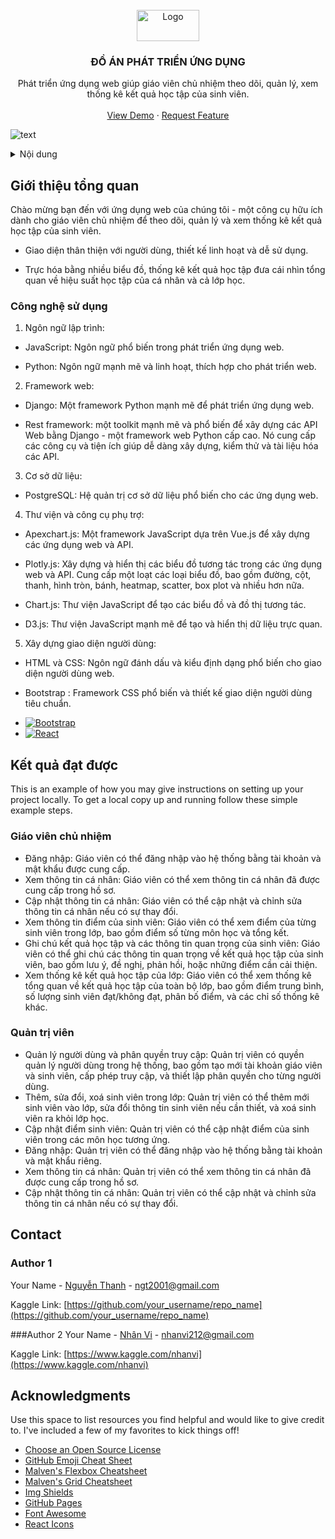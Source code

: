 <!-- PROJECT LOGO -->
<br />
<div align="center">
  <a href="https://github.com/othneildrew/Best-README-Template">
    <img src="https://upload.wikimedia.org/wikipedia/commons/b/bf/Logo_IUH.png" alt="Logo" width="100" height="50">
  </a>

  <h3 align="center">ĐỒ ÁN PHÁT TRIỂN ỨNG DỤNG</h3>

  <p align="center">
    Phát triển ứng dụng web giúp giáo viên chủ nhiệm theo dõi, quản lý, xem thống kê kết quả học tập của sinh viên.
    <br />
    <br />
    <a href="https://v4t.onrender.com/login/">View Demo</a>
    ·
    <a href="https://github.com/viCore12">Request Feature</a>
  </p>
</div>

![text](dangnhap.png)

<!-- TABLE OF CONTENTS -->
<details>
  <summary>Nội dung</summary>
  <ol>
    <li>
      <a href="#about-the-project">Giới thiệu tổng quan</a>
      <ul>
        <li><a href="#built-with">Công nghệ sử dụng</a></li>
      </ul>
    </li>
    <li>
      <a href="#getting-started">Kết quả đạt được</a>
      <ul>
        <li><a href="#prerequisites"></a>Giáo viên chủ nhiệm</li>
        <li><a href="#installation"></a>Quản trị viên</li>
      </ul>
    </li>
    <li><a href="#usage">Hiện thực</a></li>
    <li><a href="#roadmap">Hướng phát triển</a></li>
  </ol>
</details>



<!-- ABOUT THE PROJECT -->
## Giới thiệu tổng quan

Chào mừng bạn đến với ứng dụng web của chúng tôi - một công cụ hữu ích dành cho giáo viên chủ nhiệm để theo dõi, quản lý và xem thống kê kết quả học tập của sinh viên.

* Giao diện thân thiện với người dùng, thiết kế linh hoạt và dễ sử dụng.

* Trực hóa bằng nhiều biểu đồ, thống kê kết quả học tập đưa cái nhìn tổng quan về hiệu suất học tập của cá nhân và cả lớp học.


### Công nghệ sử dụng
1.	Ngôn ngữ lập trình:

- JavaScript: Ngôn ngữ phổ biến trong phát triển ứng dụng web.

- Python: Ngôn ngữ mạnh mẽ và linh hoạt, thích hợp cho phát triển web.

2.	Framework web:

- Django: Một framework Python mạnh mẽ để phát triển ứng dụng web.

- Rest framework: một toolkit mạnh mẽ và phổ biến để xây dựng các API Web bằng Django - một framework web Python cấp cao. Nó cung cấp các công cụ và tiện ích giúp dễ dàng xây dựng, kiểm thử và tài liệu hóa các API.

3.	Cơ sở dữ liệu:

- PostgreSQL: Hệ quản trị cơ sở dữ liệu phổ biến cho các ứng dụng web.

4.	Thư viện và công cụ phụ trợ:

- Apexchart.js: Một framework JavaScript dựa trên Vue.js để xây dựng các ứng dụng web và API.

- Plotly.js: Xây dựng và hiển thị các biểu đồ tương tác trong các ứng dụng web và API. Cung cấp một loạt các loại biểu đồ, bao gồm đường, cột, thanh, hình tròn, bánh, heatmap, scatter, box plot và nhiều hơn nữa.

- Chart.js: Thư viện JavaScript để tạo các biểu đồ và đồ thị tương tác.

- D3.js: Thư viện JavaScript mạnh mẽ để tạo và hiển thị dữ liệu trực quan.

5.	Xây dựng giao diện người dùng:

- HTML và CSS: Ngôn ngữ đánh dấu và kiểu định dạng phổ biến cho giao diện người dùng web.

- Bootstrap : Framework CSS phổ biến và thiết kế giao diện người dùng tiêu chuẩn.

* [![Bootstrap][Bootstrap.com]][Bootstrap-url]
* [![React][React.js]][React-url]

## Kết quả đạt được

This is an example of how you may give instructions on setting up your project locally.
To get a local copy up and running follow these simple example steps.

### Giáo viên chủ nhiệm

- Đăng nhập: Giáo viên có thể đăng nhập vào hệ thống bằng tài khoản và mật khẩu được cung cấp.
- Xem thông tin cá nhân: Giáo viên có thể xem thông tin cá nhân đã được cung cấp trong hồ sơ.
- Cập nhật thông tin cá nhân: Giáo viên có thể cập nhật và chỉnh sửa thông tin cá nhân nếu có sự thay đổi.
- Xem thông tin điểm của sinh viên: Giáo viên có thể xem điểm của từng sinh viên trong lớp, bao gồm điểm số từng môn học và tổng kết.
- Ghi chú kết quả học tập và các thông tin quan trọng của sinh viên: Giáo viên có thể ghi chú các thông tin quan trọng về kết quả học tập của sinh viên, bao gồm lưu ý, đề nghị, phản hồi, hoặc những điểm cần cải thiện.
- Xem thống kê kết quả học tập của lớp: Giáo viên có thể xem thống kê tổng quan về kết quả học tập của toàn bộ lớp, bao gồm điểm trung bình, số lượng sinh viên đạt/không đạt, phân bố điểm, và các chỉ số thống kê khác.

### Quản trị viên

- Quản lý người dùng và phân quyền truy cập: Quản trị viên có quyền quản lý người dùng trong hệ thống, bao gồm tạo mới tài khoản giáo viên và sinh viên, cấp phép truy cập, và thiết lập phân quyền cho từng người dùng.
- Thêm, sửa đổi, xoá sinh viên trong lớp: Quản trị viên có thể thêm mới sinh viên vào lớp, sửa đổi thông tin sinh viên nếu cần thiết, và xoá sinh viên ra khỏi lớp học.
- Cập nhật điểm sinh viên: Quản trị viên có thể cập nhật điểm của sinh viên trong các môn học tương ứng.
- Đăng nhập: Quản trị viên có thể đăng nhập vào hệ thống bằng tài khoản và mật khẩu riêng.
- Xem thông tin cá nhân: Quản trị viên có thể xem thông tin cá nhân đã được cung cấp trong hồ sơ.
- Cập nhật thông tin cá nhân: Quản trị viên có thể cập nhật và chỉnh sửa thông tin cá nhân nếu có sự thay đổi.

<!-- CONTACT -->
## Contact
### Author 1
Your Name - [Nguyễn Thanh](https://www.facebook.com/NDThanh2011) - ngt2001@gmail.com

Kaggle Link: [https://github.com/your_username/repo_name](https://github.com/your_username/repo_name)


###Author 2
Your Name - [Nhân Vi](https://www.facebook.com/nhan.vi.798) - nhanvi212@gmail.com

Kaggle Link: [https://www.kaggle.com/nhanvi](https://www.kaggle.com/nhanvi)

<!-- ACKNOWLEDGMENTS -->
## Acknowledgments

Use this space to list resources you find helpful and would like to give credit to. I've included a few of my favorites to kick things off!

* [Choose an Open Source License](https://choosealicense.com)
* [GitHub Emoji Cheat Sheet](https://www.webpagefx.com/tools/emoji-cheat-sheet)
* [Malven's Flexbox Cheatsheet](https://flexbox.malven.co/)
* [Malven's Grid Cheatsheet](https://grid.malven.co/)
* [Img Shields](https://shields.io)
* [GitHub Pages](https://pages.github.com)
* [Font Awesome](https://fontawesome.com)
* [React Icons](https://react-icons.github.io/react-icons/search)



<!-- MARKDOWN LINKS & IMAGES -->
<!-- https://www.markdownguide.org/basic-syntax/#reference-style-links -->
[contributors-shield]: https://img.shields.io/github/contributors/othneildrew/Best-README-Template.svg?style=for-the-badge
[contributors-url]: https://github.com/othneildrew/Best-README-Template/graphs/contributors
[forks-shield]: https://img.shields.io/github/forks/othneildrew/Best-README-Template.svg?style=for-the-badge
[forks-url]: https://github.com/othneildrew/Best-README-Template/network/members
[stars-shield]: https://img.shields.io/github/stars/othneildrew/Best-README-Template.svg?style=for-the-badge
[stars-url]: https://github.com/othneildrew/Best-README-Template/stargazers
[issues-shield]: https://img.shields.io/github/issues/othneildrew/Best-README-Template.svg?style=for-the-badge
[issues-url]: https://github.com/othneildrew/Best-README-Template/issues
[license-shield]: https://img.shields.io/github/license/othneildrew/Best-README-Template.svg?style=for-the-badge
[license-url]: https://github.com/othneildrew/Best-README-Template/blob/master/LICENSE.txt
[linkedin-shield]: https://img.shields.io/badge/-LinkedIn-black.svg?style=for-the-badge&logo=linkedin&colorB=555
[linkedin-url]: https://linkedin.com/in/othneildrew
[product-screenshot]: images/screenshot.png
[Next.js]: https://img.shields.io/badge/next.js-000000?style=for-the-badge&logo=nextdotjs&logoColor=white
[Next-url]: https://nextjs.org/
[React.js]: https://img.shields.io/badge/React-20232A?style=for-the-badge&logo=react&logoColor=61DAFB
[React-url]: https://reactjs.org/
[Vue.js]: https://img.shields.io/badge/Vue.js-35495E?style=for-the-badge&logo=vuedotjs&logoColor=4FC08D
[Vue-url]: https://vuejs.org/
[Angular.io]: https://img.shields.io/badge/Angular-DD0031?style=for-the-badge&logo=angular&logoColor=white
[Angular-url]: https://angular.io/
[Svelte.dev]: https://img.shields.io/badge/Svelte-4A4A55?style=for-the-badge&logo=svelte&logoColor=FF3E00
[Svelte-url]: https://svelte.dev/
[Laravel.com]: https://img.shields.io/badge/Laravel-FF2D20?style=for-the-badge&logo=laravel&logoColor=white
[Laravel-url]: https://laravel.com
[Bootstrap.com]: https://img.shields.io/badge/Bootstrap-563D7C?style=for-the-badge&logo=bootstrap&logoColor=white
[Bootstrap-url]: https://getbootstrap.com
[JQuery.com]: https://img.shields.io/badge/jQuery-0769AD?style=for-the-badge&logo=jquery&logoColor=white
[JQuery-url]: https://jquery.com
